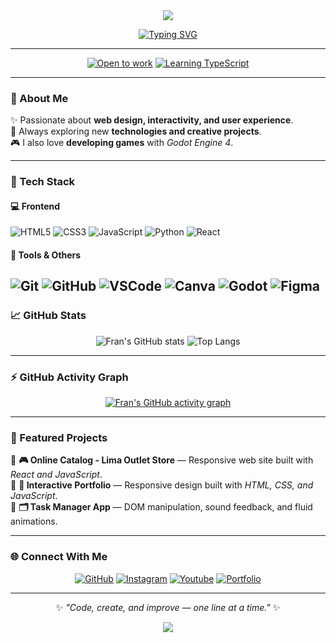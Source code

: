 <div align="center">

<img src="https://capsule-render.vercel.app/api?type=waving&color=70A5FD&height=180&section=header&text=CodeFran%20👨‍💻&fontSize=50&fontColor=ffffff&animation=fadeIn&fontAlignY=35"/>

[![Typing SVG](https://readme-typing-svg.demolab.com?font=Fira+Code&weight=600&size=25&duration=3000&pause=1000&color=70A5FD&center=true&vCenter=true&width=600&lines=💡+Web+Developer;🎮+Game+Developer;🚀+Tech+Enthusiast;📚+Always+Learning)](https://github.com/mfrann)

---

[![Open to work](https://img.shields.io/badge/Open_to_work-70A5FD?style=for-the-badge&logo=github&logoColor=white)](https://github.com/mfrann)
[![Learning TypeScript](https://img.shields.io/badge/Learning-TypeScript-3178C6?style=for-the-badge&logo=typescript&logoColor=white)](https://github.com/mfrann)

</div>

---

### 🌙 About Me  
✨ Passionate about **web design, interactivity, and user experience**.  
🚀 Always exploring new **technologies and creative projects**.  
🎮 I also love **developing games** with *Godot Engine 4*.

---

### 🧠 Tech Stack  

#### 💻 Frontend  
![HTML5](https://img.shields.io/badge/HTML5-%23E34F26.svg?style=for-the-badge&logo=html5&logoColor=white)
![CSS3](https://img.shields.io/badge/CSS3-%231572B6.svg?style=for-the-badge&logo=css3&logoColor=white)
![JavaScript](https://img.shields.io/badge/JavaScript-%23F7DF1E.svg?style=for-the-badge&logo=javascript&logoColor=black)
![Python](https://img.shields.io/badge/Python-%2306B6D4.svg?style=for-the-badge&logo=python&logoColor=white)
![React](https://img.shields.io/badge/React-%2320232A.svg?style=for-the-badge&logo=react&logoColor=%2361DAFB)

#### 🧩 Tools & Others  
![Git](https://img.shields.io/badge/Git-%23F05032.svg?style=for-the-badge&logo=git&logoColor=white)
![GitHub](https://img.shields.io/badge/GitHub-%23181717.svg?style=for-the-badge&logo=github&logoColor=white)
![VSCode](https://img.shields.io/badge/VSCode-%23007ACC.svg?style=for-the-badge&logo=visual-studio-code&logoColor=white)
![Canva](https://img.shields.io/badge/Canva-%2300C4CC.svg?style=for-the-badge&logo=canva&logoColor=white)
![Godot](https://img.shields.io/badge/Godot-%23478CBF.svg?style=for-the-badge&logo=godot-engine&logoColor=white)
![Figma](https://img.shields.io/badge/Figma-%23478CBF.svg?style=for-the-badge&logo=figma&logoColor=white)
---

### 📈 GitHub Stats  

<div align="center">

![Fran's GitHub stats](https://github-readme-stats.vercel.app/api?username=mfrann&show_icons=true&theme=tokyonight&hide_border=true&bg_color=0D1117&title_color=70A5FD&icon_color=70A5FD)
![Top Langs](https://github-readme-stats.vercel.app/api/top-langs/?username=mfrann&layout=compact&theme=tokyonight&hide_border=true&bg_color=0D1117)

</div>

---

### ⚡ GitHub Activity Graph  

<div align="center">

[![Fran's GitHub activity graph](https://github-readme-activity-graph.vercel.app/graph?username=mfrann&bg_color=0d1117&color=70A5FD&line=70A5FD&point=ffffff&area=true&hide_border=true)](https://github.com/mfrann)

</div>

---

### 🚀 Featured Projects  

🔹 **🎮 Online Catalog - Lima Outlet Store** — Responsive web site built with *React and JavaScript*.  
🔹 **🧭 Interactive Portfolio** — Responsive design built with *HTML, CSS, and JavaScript*.  
🔹 **🗂️ Task Manager App** — DOM manipulation, sound feedback, and fluid animations.  


---

### 🌐 Connect With Me  

<div align="center">

[![GitHub](https://img.shields.io/badge/GitHub-mfrann-181717?style=for-the-badge&logo=github)](https://github.com/mfrann)
[![Instagram](https://img.shields.io/badge/Instagram-Follow-blue?style=for-the-badge&logo=instagram)](https://instagram.com/_mfrann)
[![Youtube](https://img.shields.io/badge/Youtube-Follow-blue?style=for-the-badge&logo=youtube)](https://www.youtube.com/@mfrann)
[![Portfolio](https://img.shields.io/badge/Portfolio-Visit-orange?style=for-the-badge&logo=firefox)](https://mfrann.netlify.app/)

</div>

---

<div align="center">

✨ *"Code, create, and improve — one line at a time."* ✨  

<img src="https://capsule-render.vercel.app/api?type=waving&color=70A5FD&height=100&section=footer"/>

</div>

